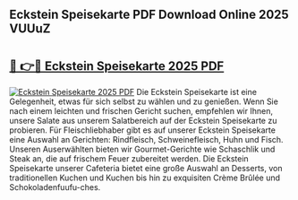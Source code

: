 ## Eckstein Speisekarte PDF Download Online 2025 VUUuZ

# <h2><a href="http://gc9jrqw.nevu.top/?p=Eckstein+Speisekarte">🔗 👉🔴 Eckstein Speisekarte 2025 PDF</a></h2>

[![Eckstein Speisekarte 2025 PDF](https://i.imgur.com/dBaPXMq.png)](http://gc9jrqw.nevu.top/?p=Eckstein+Speisekarte)
Die Eckstein Speisekarte ist eine Gelegenheit, etwas für sich selbst zu wählen und zu genießen. Wenn Sie nach einem leichten und frischen Gericht suchen, empfehlen wir Ihnen, unsere Salate aus unserem Salatbereich auf der Eckstein Speisekarte zu probieren. Für Fleischliebhaber gibt es auf unserer Eckstein Speisekarte eine Auswahl an Gerichten: Rindfleisch, Schweinefleisch, Huhn und Fisch. Unseren Auserwählten bieten wir Gourmet-Gerichte wie Schaschlik und Steak an, die auf frischem Feuer zubereitet werden. Die Eckstein Speisekarte unserer Cafeteria bietet eine große Auswahl an Desserts, von traditionellen Kuchen und Kuchen bis hin zu exquisiten Crème Brûlée und Schokoladenfuufu-ches.
